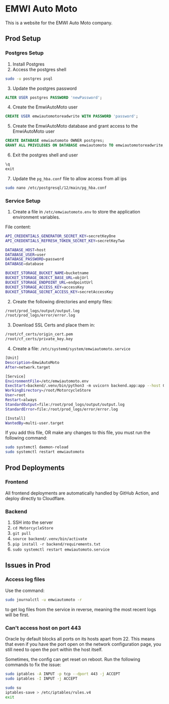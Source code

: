 # EMWI Auto Moto

This is a website for the EMWI Auto Moto company. 

## Prod Setup

### Postgres Setup
1. Install Postgres
2. Access the postgres shell
```bash
sudo -u postgres psql
```
3. Update the postgres password
```sql
ALTER USER postgres PASSWORD 'newPassword';
```

4. Create the EmwiAutoMoto user
```sql
CREATE USER emwiautomotoreadwrite WITH PASSWORD 'password';
```

5. Create the EmwiAutoMoto database and grant access to the EmwiAutoMoto user
```sql
CREATE DATABASE emwiautomoto OWNER postgres;
GRANT ALL PRIVILEGES ON DATABASE emwiautomoto TO emwiautomotoreadwrite;
```

6. Exit the postgres shell and user
```sql
\q
exit
```

7. Update the `pg_hba.conf` file to allow access from all ips
```bash
sudo nano /etc/postgresql/12/main/pg_hba.conf
```

### Service Setup
1. Create a file in `/etc/emwiautomoto.env` to store the application environment variables.

File content:
```bash
API_CREDENTIALS_GENERATOR_SECRET_KEY=secretKeyOne
API_CREDENTIALS_REFRESH_TOKEN_SECRET_KEY=secretKeyTwo

DATABASE_HOST=host
DATABASE_USER=user
DATABASE_PASSWORD=password
DATABASE=database

BUCKET_STORAGE_BUCKET_NAME=bucketname
BUCKET_STORAGE_OBJECT_BASE_URL=objUrl
BUCKET_STORAGE_ENDPOINT_URL=endpointUrl
BUCKET_STORAGE_ACCESS_KEY=accessKey
BUCKET_STORAGE_SECRET_ACCESS_KEY=secretAccessKey
```

2. Create the following directories and empty files:
```bash
/root/prod_logs/output/output.log
/root/prod_logs/error/error.log
```

3. Download SSL Certs and place them in:
```bash
/root/cf_certs/origin_cert.pem
/root/cf_certs/private_key.key
```

4. Create a file: `/etc/systemd/system/emwiautomoto.service`
```bash
[Unit]
Description=EmwiAutoMoto
After=network.target

[Service]
EnvironmentFile=/etc/emwiautomoto.env
ExecStart=backend/.venv/bin/python3 -m uvicorn backend.app:app --host 0.0.0.0 --port 443 --ssl-keyfile=/root/cf_certs/private_key.key --ssl-certfile=/root/cf_certs/origin_cert.pem
WorkingDirectory=/root/MotorcycleStore
User=root
Restart=always
StandardOutput=file:/root/prod_logs/output/output.log
StandardError=file:/root/prod_logs/error/error.log

[Install]
WantedBy=multi-user.target
```

If you add this file, OR make any changes to this file, you must run the following command:
```bash
sudo systemctl daemon-reload
sudo systemctl restart emwiautomoto
```

## Prod Deployments

### Frontend
All frontend deployments are automatically handled by GitHub Action, and deploy directly to Cloudflare.

### Backend

1. SSH into the server
2. `cd MotorcycleStore`
3. `git pull`
4. `source backend/.venv/bin/activate`
5. `pip install -r backend/requirements.txt`
6. `sudo systemctl restart emwiautomoto.service`

## Issues in Prod

### Access log files
Use the command:
```bash
sudo journalctl -u emwiautomoto -r
```
to get log files from the service in reverse, meaning the most recent logs will be first.

### Can't access host on port 443

Oracle by default blocks all ports on its hosts apart from 22. This means that even if you have the port open on the
network configuration page, you still need to open the port within the host itself. 

Sometimes, the config can get reset on reboot. Run the following commands to fix the issue:

```bash
sudo iptables -A INPUT -p tcp --dport 443 -j ACCEPT
sudo iptables -I INPUT -j ACCEPT

sudo su
iptables-save > /etc/iptables/rules.v4
exit
```